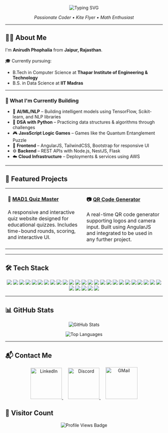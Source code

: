 <p align="center">
  <img src="https://readme-typing-svg.herokuapp.com?font=Fira+Code&size=24&pause=1000&color=F78100&center=true&vCenter=true&multiline=true&width=435&lines=Hi!+I'm+Anirudh+Phophalia+👋;" alt="Typing SVG" />
</p>

<p align="center">
  <i>Passionate Coder • Kite Flyer • Math Enthusiast</i>
</p>

---

## 🧑‍💻 About Me

<p align="left">
  I'm <strong>Anirudh Phophalia</strong> from <strong>Jaipur, Rajasthan</strong>.
  <br><br>
  🎓 Currently pursuing:
  <ul>
    <li>B.Tech in Computer Science at <strong>Thapar Institute of Engineering & Technology</strong></li>
    <li>B.S. in Data Science at <strong>IIT Madras</strong></li>
  </ul>
</p>

---

### 🎯 What I'm Currently Building

- 🤖 **AI/ML/NLP** – Building intelligent models using TensorFlow, Scikit-learn, and NLP libraries  
- 🧠 **DSA with Python** – Practicing data structures & algorithms through challenges  
- 🎮 **JavaScript Logic Games** – Games like the Quantum Entanglement Puzzle  
- 🧩 **Frontend** – AngularJS, TailwindCSS, Bootstrap for responsive UI  
- ⚙️ **Backend** – REST APIs with Node.js, NestJS, Flask  
- ☁️ **Cloud Infrastructure** – Deployments & services using AWS

---

## 🌟 Featured Projects

<table>
  <tr>
    <td width="50%" valign="top">
      <h4>🧠 <a href="https://github.com/AnirudhPhophalia/MAD-1" target="_blank">MAD1 Quiz Master</a></h4>
      <p>
        A responsive and interactive quiz website designed for educational quizzes. 
        Includes time-bound rounds, scoring, and interactive UI.
      </p>
    </td>
    <td width="50%" valign="top">
      <h4>📷 <a href="https://github.com/AnirudhPhophalia/QR-code-generator-using-angular" target="_blank">QR Code Generator</a></h4>
      <p>
        A real-time QR code generator supporting logos and camera input. 
        Built using AngularJS and integrated to be used in any further project.
      </p>
    </td>
  </tr>
</table>

---

## 🛠️ Tech Stack

<p align="center">
  <img src="https://img.shields.io/badge/Python-3776AB?style=for-the-badge&logo=python&logoColor=white" />
  <img src="https://img.shields.io/badge/JavaScript-F7DF1E?style=for-the-badge&logo=javascript&logoColor=black" />
  <img src="https://img.shields.io/badge/TypeScript-3178C6?style=for-the-badge&logo=typescript&logoColor=white" />
  <img src="https://img.shields.io/badge/Java-007396?style=for-the-badge&logo=java&logoColor=white" />
  <img src="https://img.shields.io/badge/C-00599C?style=for-the-badge&logo=c&logoColor=white" />
  <img src="https://img.shields.io/badge/C++-00599C?style=for-the-badge&logo=c%2B%2B&logoColor=white" />
  <img src="https://img.shields.io/badge/AngularJS-DD0031?style=for-the-badge&logo=angularjs&logoColor=white" />
  <img src="https://img.shields.io/badge/Node.js-339933?style=for-the-badge&logo=node.js&logoColor=white" />
  <img src="https://img.shields.io/badge/NestJS-E0234E?style=for-the-badge&logo=nestjs&logoColor=white" />
  <img src="https://img.shields.io/badge/Flask-000000?style=for-the-badge&logo=flask&logoColor=white" />
  <img src="https://img.shields.io/badge/Express.js-000000?style=for-the-badge&logo=express&logoColor=white" />
  <img src="https://img.shields.io/badge/AWS-232F3E?style=for-the-badge&logo=amazon-aws&logoColor=white" />
  <img src="https://img.shields.io/badge/Git-F05032?style=for-the-badge&logo=git&logoColor=white" />
  <img src="https://img.shields.io/badge/GitHub-181717?style=for-the-badge&logo=github&logoColor=white" />
  <img src="https://img.shields.io/badge/Bitbucket-0052CC?style=for-the-badge&logo=bitbucket&logoColor=white" />
  <img src="https://img.shields.io/badge/Jira-0052CC?style=for-the-badge&logo=jira&logoColor=white" />
  <img src="https://img.shields.io/badge/Linux-FCC624?style=for-the-badge&logo=linux&logoColor=black" />
  <img src="https://img.shields.io/badge/Pandas-150458?style=for-the-badge&logo=pandas&logoColor=white" />
  <img src="https://img.shields.io/badge/NumPy-013243?style=for-the-badge&logo=numpy&logoColor=white" />
  <img src="https://img.shields.io/badge/TensorFlow-FF6F00?style=for-the-badge&logo=tensorflow&logoColor=white" />
  <img src="https://img.shields.io/badge/Scikit--Learn-F7931E?style=for-the-badge&logo=scikit-learn&logoColor=white" />
  <img src="https://img.shields.io/badge/Seaborn-4B8BBE?style=for-the-badge&logo=python&logoColor=white" />
  <img src="https://img.shields.io/badge/Matplotlib-11557C?style=for-the-badge&logo=python&logoColor=white" />
  <img src="https://img.shields.io/badge/PostgreSQL-4169E1?style=for-the-badge&logo=postgresql&logoColor=white" />
  <img src="https://img.shields.io/badge/MongoDB-47A248?style=for-the-badge&logo=mongodb&logoColor=white" />
  <img src="https://img.shields.io/badge/SQLite-003B57?style=for-the-badge&logo=sqlite&logoColor=white" />
  <img src="https://img.shields.io/badge/HTML5-E34F26?style=for-the-badge&logo=html5&logoColor=white" />
  <img src="https://img.shields.io/badge/CSS3-1572B6?style=for-the-badge&logo=css3&logoColor=white" />
  <img src="https://img.shields.io/badge/Bootstrap-7952B3?style=for-the-badge&logo=bootstrap&logoColor=white" />
  <img src="https://img.shields.io/badge/TailwindCSS-38B2AC?style=for-the-badge&logo=tailwind-css&logoColor=white" />
</p>



---
## 📊 GitHub Stats

<p align="center">
  <img src="https://github-readme-stats.vercel.app/api?username=AnirudhPhophalia&show_icons=true&theme=tokyonight" alt="GitHub Stats" />
</p>
<p align="center">
  <img src="https://github-readme-stats.vercel.app/api/top-langs/?username=AnirudhPhophalia&layout=compact&theme=tokyonight" alt="Top Languages" />
</p>

---
## 📬 Contact Me

<p align="center">
  <a href="https://www.linkedin.com/in/anirudh-phophalia-444572323/" target="_blank">
    <img src="https://user-images.githubusercontent.com/74038190/235294012-0a55e343-37ad-4b0f-924f-c8431d9d2483.gif" alt="LinkedIn" width="100" />
  </a>
  &nbsp;&nbsp;&nbsp;
  <a href="https://discordapp.com/users/1347990942770266143" target="_blank">
    <img src="https://user-images.githubusercontent.com/74038190/235294015-47144047-25ab-417c-af1b-6746820a20ff.gif" alt="Discord" width="100" />
  </a>
  &nbsp;&nbsp;&nbsp;
  <a href="mailto:anirudhphophalia@gmail.com" target="_blank">
    <img src="https://github.com/Fyxod/fyxod/assets/140262636/cb0f74c5-b3a2-44c2-836c-be63d0f56025" alt="GMail" width="102" />
  </a>
</p>


## 👀 Visitor Count

<p align="center">
  <img src="https://komarev.com/ghpvc/?username=AnirudhPhophalia&label=Profile+Views&color=blueviolet&style=for-the-badge" alt="Profile Views Badge" />
</p>
